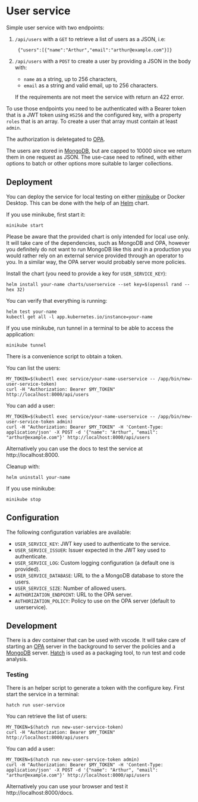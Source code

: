 # User service

Simple user service with two endpoints:

1. `/api/users` with a `GET` to retrieve a list of users as a JSON, i.e:

        {"users":[{"name":"Arthur","email":"arthur@example.com"}]}

2. `/api/users` with a `POST` to create a user by providing a JSON in the body
    with:
    - `name` as a string, up to 256 characters,
    - `email` as a string and valid email, up to 256 characters.

    If the requirements are not meet the service with return an 422 error.

To use those endpoints you need to be authenticated with a Bearer token that
is a JWT token using `HS256` and the configured key, with a property `roles`
that is an array. To create a user that array must contain at least `admin`.

The authorization is deletegated to [OPA](https://www.openpolicyagent.org/).

The users are stored in [MongoDB](https://www.mongodb.com/), but are capped to
10000 since we return them in one request as JSON. The use-case need to refined,
with either options to batch or other options more suitable to larger
collections.

## Deployment

You can deploy the service for local testing on either
[minikube](https://minikube.sigs.k8s.io/docs/) or  Docker Desktop. This can be
done with the help of an [Helm](https://helm.sh/) chart.

If you use minikube, first start it:

    minikube start

Please be aware that the provided chart is only intended for local use only. It
will take care of the dependencies, such as MongoDB and OPA, however you
definitely do not want to run MongoDB like this and in a production you would
rather rely on an external service provided through an operator to you. In a
similar way, the OPA server would probably serve more policies.

Install the chart (you need to provide a key for `USER_SERVICE_KEY`):

    helm install your-name charts/userservice --set key=$(openssl rand --hex 32)

You can verify that everything is running:

    helm test your-name
    kubectl get all -l app.kubernetes.io/instance=your-name

If you use minikube, run tunnel in a terminal to be able to access the
application:

    minikube tunnel

There is a convenience script to obtain a token.

You can list the users:

    MY_TOKEN=$(kubectl exec service/your-name-userservice -- /app/bin/new-user-service-token)
    curl -H "Authorization: Bearer $MY_TOKEN" http://localhost:8000/api/users

You can add a user:

    MY_TOKEN=$(kubectl exec service/your-name-userservice -- /app/bin/new-user-service-token admin)
    curl -H "Authorization: Bearer $MY_TOKEN" -H 'Content-Type: application/json' -X POST -d '{"name": "Arthur", "email": "arthur@example.com"}' http://localhost:8000/api/users

Alternatively you can use the docs to test the service at http://localhost:8000.

Cleanup with:

    helm uninstall your-name

If you use minikube:

    minikube stop

## Configuration

The following configuration variables are available:

- `USER_SERVICE_KEY`: JWT key used to authenticate to the service.
- `USER_SERVICE_ISSUER`: Issuer expected in the JWT key used to authenticate.
- `USER_SERVICE_LOG`: Custom logging configuration (a default one is provided).
- `USER_SERVICE_DATABASE`: URL to the a MongoDB database to store the users.
- `USER_SERVICE_SIZE`: Number of allowed users.
- `AUTHORIZATION_ENDPOINT`: URL to the OPA server.
- `AUTHORIZATION_POLICY`: Policy to use on the OPA server (default to userservice).

## Development

There is a dev container that can be used with vscode. It will take care of
starting an [OPA](https://www.openpolicyagent.org/) server in the background
to server the policies and a [MongoDB](https://www.mongodb.com/) server.
[Hatch](https://hatch.pypa.io/latest/) is used as a packaging tool, to run
test and code analysis.

### Testing

There is an helper script to generate a token with the configure key. First
start the service in a terminal:

    hatch run user-service

You can retrieve the list of users:

    MY_TOKEN=$(hatch run new-user-service-token)
    curl -H "Authorization: Bearer $MY_TOKEN" http://localhost:8000/api/users

You can add a user:

    MY_TOKEN=$(hatch run new-user-service-token admin)
    curl -H "Authorization: Bearer $MY_TOKEN" -H 'Content-Type: application/json' -X POST -d '{"name": "Arthur", "email": "arthur@example.com"}' http://localhost:8000/api/users

Alternatively you can use your browser and test it http://localhost:8000/docs.
